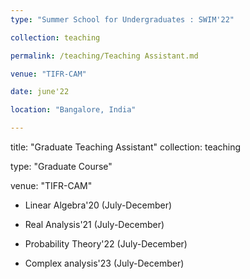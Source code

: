 ```yaml
---
type: "Summer School for Undergraduates : SWIM'22"

collection: teaching

permalink: /teaching/Teaching Assistant.md

venue: "TIFR-CAM"

date: june'22

location: "Bangalore, India"

---
```



title: "Graduate Teaching Assistant"
collection: teaching

type: "Graduate Course"

venue: "TIFR-CAM"

* Linear Algebra'20 (July-December)


* Real Analysis'21 (July-December)


* Probability Theory'22 (July-December)


* Complex analysis'23 (July-December)

